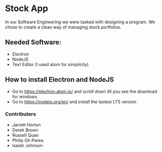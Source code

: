 # Stock App


In our Software Engineering we were tasked with designing a program. We chose to create a clean way of managing stock portfolios.


  
##  Needed Software:
- Electron 
- NodeJS
- Text Editor (I used atom for simplicity)
## How to install Electron and NodeJS

  - Go to https://electron.atom.io/ and scroll down till you see the download for windows.
  - Go to https://nodejs.org/en/ and install the lastest LTS version

### Contributers
- Jarrett Horton
- Derek Brown
- Russell Quao
- Philip Gil-Perea
- Isaiah Johnson
